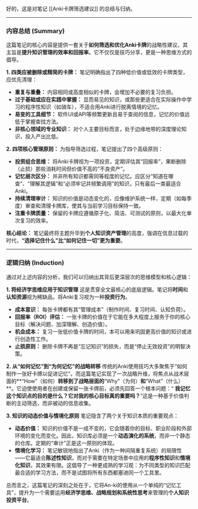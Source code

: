 好的，这是对笔记 [[Anki卡牌筛选建议]] 的总结与归纳。

---

### **内容总结 (Summary)**

这篇笔记的核心内容是提供一套关于**如何筛选和优化Anki卡牌**的战略性建议，其主旨是**提升知识管理的效率和回报率**。它不仅仅是技巧分享，更是一种思维方式的倡导。

**1. 四类应被删除或精简的卡牌：**
笔记明确指出了四种低价值或低效的卡牌类型，应优先清理：
*   **重复与重叠：** 内容相同或高度相似的卡牌，会增加不必要的复习负担。
*   **过于基础或应在实践中掌握：** 显而易见的知识，或那些更适合在实际操作中学习的程序性知识（如骑车），不适合用Anki进行脱离情境的记忆。
*   **易变的工具细节：** 软件UI或API等频繁更新且易于查阅的信息，记忆的价值远低于掌握查找方法。
*   **非核心领域的专业知识：** 对个人主要目标而言，处于边缘地带的深度理论知识，投入产出比低。

**2. 四项核心管理原则：**
为指导筛选过程，笔记提出了四个高级原则：
*   **投资组合思维：** 将Anki卡牌视为一项投资，定期评估其“回报率”，果断删除（止损）那些消耗时间但价值不高的“不良资产”。
*   **记忆层次区分：** 并非所有知识都需同等程度的记忆。应区分“知道在哪查”、“理解其逻辑”和“必须牢记并频繁调用”的知识，只有最后一类最适合Anki。
*   **持续清理审计：** 知识的价值是动态变化的，应像维护系统一样，定期（如每季度）审查和清理卡牌库，使其与当前学习目标保持一致。
*   **注重卡牌质量：** 保留的卡牌应遵循原子化、简洁、可测试的原则，以最大化单次复习的效率。

**核心结论：** 笔记最终将主题升华到**个人知识资产管理**的高度，强调在信息过载的时代，**“选择记住什么”比“如何记住一切”更为重要**。

---

### **逻辑归纳 (Induction)**

通过对上述内容的分析，我们可以归纳出其背后更深层次的思维模型和核心逻辑：

**1. 将经济学思维应用于知识管理**
这是贯穿全文最核心的底层逻辑。笔记将**时间**和**认知资源**视为稀缺品，将Anki复习视为一种**投资行为**。
*   **成本意识：** 每张卡牌都有其“管理成本”（制作时间、复习时间、认知负荷）。
*   **回报率（ROI）评估：** 一张卡牌的价值在于它能在多大程度上服务于你的核心目标（解决问题、加深理解、创造价值）。
*   **机会成本：** 复习一张低价值卡牌的时间，本可以用来巩固更高价值的知识或进行创造性工作。
*   **止损原则：** 删除卡牌不再是“忘记知识”的损失，而是“停止无效投资”的明智决策。

**2. 从“如何记忆”到“为何记忆”的战略转移**
传统的Anki使用技巧大多聚焦于“如何制作一张好卡牌以促进记忆”。而这篇笔记实现了一次战略升维，将焦点从战术层面的**“How”（如何）**转移到了战略层面的**“Why”（为何）**和**“What”（什么）**。它迫使使用者在创建或保留一张卡牌前，必须先回答一个根本问题：“ **我记忆这个知识点的目的是什么？它对我的核心目标真的重要吗？**”这是一种基于价值判断的主动筛选，而非被动的信息收集。

**3. 知识的动态价值与情境化原则**
笔记隐含了两个关于知识本质的重要观点：
*   **动态价值：** 知识的价值不是一成不变的，它会随着你的目标、职业阶段和外部环境的变化而变化。因此，知识库必须是一个**动态演化的系统**，而非一个静态的仓库。定期的“审计”正是这一原则的体现。
*   **情境化学习：** 笔记敏锐地指出了Anki（作为一种间隔重复系统）的局限性——它最适合**陈述性知识**，而对于需要在特定场景中应用的**程序性知识**和**情境化知识**，其效果有限。这倡导了一种更成熟的学习观：为不同类型的知识匹配最合适的学习方法，而不是试图将所有东西都塞进同一个工具里。

总而言之，这篇笔记的深刻之处在于，它将An-ki的使用从一个单纯的“记忆工具”，提升为一个需要运用**经济学思维、战略规划和系统性思考**来管理的**个人知识投资平台**。